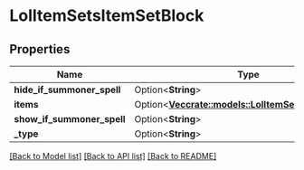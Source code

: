 # LolItemSetsItemSetBlock

## Properties

Name | Type | Description | Notes
------------ | ------------- | ------------- | -------------
**hide_if_summoner_spell** | Option<**String**> |  | [optional]
**items** | Option<[**Vec<crate::models::LolItemSetsItemSetItem>**](LolItemSetsItemSetItem.md)> |  | [optional]
**show_if_summoner_spell** | Option<**String**> |  | [optional]
**_type** | Option<**String**> |  | [optional]

[[Back to Model list]](../README.md#documentation-for-models) [[Back to API list]](../README.md#documentation-for-api-endpoints) [[Back to README]](../README.md)


